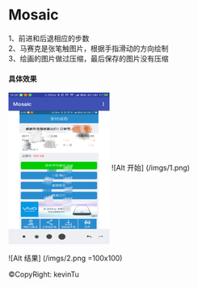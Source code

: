 # Mosaic

1、前进和后退相应的步数<br/>
2、马赛克是张笔触图片，根据手指滑动的方向绘制<br/>
3、绘画的图片做过压缩，最后保存的图片没有压缩<br/>

#### 具体效果

<img src="./imgs/1.png" width = "200" height = "300" alt="图片名称" align=center />
![Alt 开始] (/imgs/1.png)
<br/>
<br/>
![Alt 结果] (/imgs/2.png =100x100)

&copy;CopyRight: kevinTu
